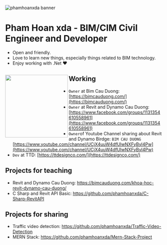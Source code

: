 ![phamhoanxda banner](https://res.cloudinary.com/i-h-c-x-y-d-ng/image/upload/v1612518814/CV%20Image/Fanpage_tqde7c.jpg)

# Pham Hoan xda - BIM/CIM Civil Engineer and Developer

- Open and friendly.
- Love to learn new things, especially things related to BIM technology.
- Enjoy working with .Net ❤

## Working <a href="https://github.com/phamhoanxda"><img align="left" width="auto" height="200" src="https://res.cloudinary.com/i-h-c-x-y-d-ng/image/upload/v1612518815/CV%20Image/Avata_fcpkwx.png"></a>

  - `Owner` at Bim Cau Duong: [https://bimcauduong.com/](https://bimcauduong.com/)
  - `Owner` at Revit and Dynamo Cau Duong: [https://www.facebook.com/groups/1131354610558961](https://www.facebook.com/groups/1131354610558961)
  - `Owner`of Youtube Channel sharing about Revit and Dynamo Birdge: `BIM CAU DUONG` [https://www.youtube.com/channel/UCjX4uuW4dfUlwNXFyByl4Pw](https://www.youtube.com/channel/UCjX4uuW4dfUlwNXFyByl4Pw)
  - `Dev` at TTD: [https://ttdesignco.com/](https://ttdesignco.com/)

## Projects for teaching
- Revit and Dynamo Cau Duong: https://bimcauduong.com/khoa-hoc-revit-dynamo-cau-duong/
- C Sharp and Revit API Basic: https://github.com/phamhoanxda/C-Sharp-RevitAPI

## Projects for sharing
- Traffic video detection: https://github.com/phamhoanxda/Traffic-Video-Detection
- MERN Stack: https://github.com/phamhoanxda/Mern-Stack-Project
